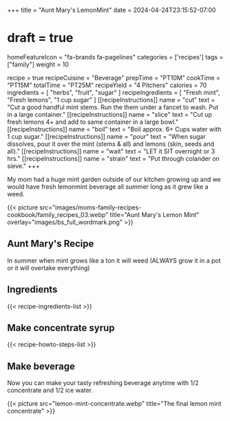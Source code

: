 +++
title = "Aunt Mary's LemonMint"
date = 2024-04-24T23:15:52-07:00
# draft = true
homeFeatureIcon = "fa-brands fa-pagelines"
categories = ['recipes']
tags = ["family"]
weight = 10

recipe = true
recipeCuisine = "Beverage"
prepTime = "PT10M"
cookTime = "PT15M"
totalTime = "PT25M"
recipeYield = "4 Pitchers"
calories = 70
ingredients = [
  "herbs",
  "fruit",
  "sugar"
]
recipeIngredients = [
  "Fresh mint",
  "Fresh lemons",
  "1 cup sugar"
]
[[recipeInstructions]]
  name = "cut"
  text = "Cut a good handful mint stems. Run the them under a fancet to wash. Put in a large container."
[[recipeInstructions]]
  name = "slice"
  text = "Cut up fresh lemons 4+ and add to same container in a large bowl."
[[recipeInstructions]]
  name = "boil"
  text = "Boil approx. 6+ Cups water with 1 cup sugar." 
[[recipeInstructions]]
  name = "pour"
  text = "When sugar dissolves, pour it over the mint (stems & all) and lemons (skin, seeds and all)."
[[recipeInstructions]]
  name = "wait"
  text = "LET it SIT overnight or 3 hrs."
[[recipeInstructions]]
  name = "strain"
  text = "Put through colander on sieve." 
+++

My mom had a huge mint garden outside of our kitchen growing up and we would have fresh lemonmint beverage all summer long as it grew like a weed.

{{< picture src="images/moms-family-recipes-cookbook/family_recipes_03.webp" title="Aunt Mary's Lemon Mint" overlay="images/bs_full_wordmark.png" >}}

## Aunt Mary's Recipe

In summer when mint grows like a ton it will weed (ALWAYS grow it in a pot or it will overtake everything)

## Ingredients
{{< recipe-ingredients-list >}}

## Make concentrate syrup
{{< recipe-howto-steps-list >}}

## Make beverage
Now you can make your tasty refreshing beverage anytime with 1/2 concentrate and 1/2 ice water.

{{< picture src="lemon-mint-concentrate.webp" title="The final lemon mint concentrate" >}}

